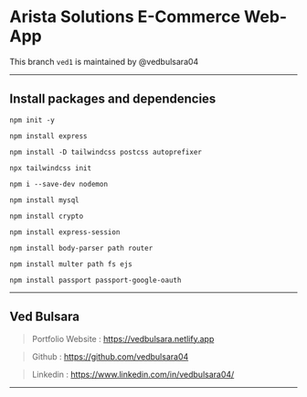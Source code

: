 # Arista Solutions E-Commerce Web-App
This branch ` ved1 ` is maintained by @vedbulsara04

---

## Install packages and dependencies


``` 
npm init -y 
```

``` 
npm install express 
```

``` 
npm install -D tailwindcss postcss autoprefixer 
```

``` 
npx tailwindcss init
```

``` 
npm i --save-dev nodemon
```

``` 
npm install mysql 
```

``` 
npm install crypto 
```

``` 
npm install express-session 
```

``` 
npm install body-parser path router 
```

``` 
npm install multer path fs ejs 
```

``` 
npm install passport passport-google-oauth 
```

---

## Ved Bulsara

> Portfolio Website :  https://vedbulsara.netlify.app

> Github : https://github.com/vedbulsara04

> Linkedin : https://www.linkedin.com/in/vedbulsara04/

---
   
